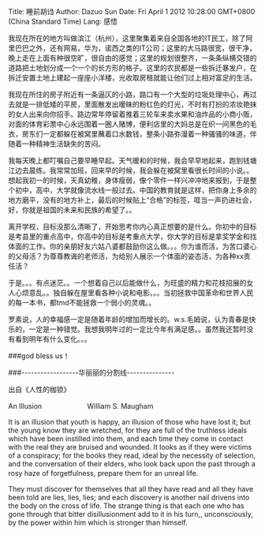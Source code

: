 Title: 睡前胡诌
Author: Dazuo Sun
Date: Fri April 1 2012 10:28:00 GMT+0800 (China Standard Time)
Lang: 感悟
   
   我现在所在的地方叫做滨江（杭州），这里聚集着来自全国各地的IT民工，除了阿里巴巴之外，还有网易，华为，诺西之类的IT公司；这里的大马路很宽，很干净，晚上走在上面有种很空旷，很自由的感觉；这里的规划很整齐，一条条纵横交错的道路把土地划分成一个一个的长方形的格子。这里的农民都是一些拆迁暴发户，在拆迁安置土地上建起一座座小洋楼，光收取房租就能让他们过上相对富足的生活。

   我现在所住的房子附近有一条逼仄的小路，路口有一个大型的垃圾处理中心，再过去就是一排低矮的平房，里面散发出暧昧的粉红色的灯光，不时有打扮的浓妆艳抹的女人出来向你招手。路边常年停留着推着三轮车来卖水果和油炸品的小商小贩，对面的体育彩票中心永远围着一圈人赌博，便利店里的大妈总是在织一间黑色的毛衣，房东们一定都躲在被窝里蘸着口水数钱，整条小路弥漫着一种骚骚的味道，伴随着一种精神生活缺失的苦闷。

   我每天晚上都叮嘱自己要早睡早起。天气暖和的时候，我会早早地起来，跑到钱塘江边去晨练。我常常加班，回来早的时候，我会躲在被窝里看很长时间的小说。。想起我初一的时候，天真幼稚，身体瘦弱，像个零件一样兴冲冲地来报到，于是整个初中，高中，大学就像流水线一般过去。中国的教育就是这样，把你身上多余的地方磨平，没有的地方补上，最后的时候贴上“合格”的标签，哐当一声扔进社会，好，你就是祖国的未来和民族的希望了。。

   离开学校，目标没那么清晰了，开始思考你内心真正想要的是什么。你初中的目标是考县里的重点高中，你高中的目标是考重点大学，你大学的目标是拿奖学金和找体面的工作。你的亲朋好友六姑八婆都鼓励你这么做。。。你为谁而活，为苦口婆心的父母活？为尊尊教诲的老师活，为给别人展示一个体面的姿态活，为各种xx责任活？

   于是。。。有点迷茫。。一个想着自己以后能做什么，为旺盛的精力和花枝招展的女人心烦意乱。。独自躲在屋里看各种小说和电影。。。当初拯救中国革命和世界人民的每一本书，都tmd不能拯救一个弱小的灵魂。。

   罗素说，人的幸福感一定是随着年龄的增加而增长的。w.s.毛姆说，认为青春是快乐的，一定是一种错觉。我想我明年过的一定比今年有满足感。。虽然我还暂时没有看到明年有什么变化。。。

###god bless us！

###------------------华丽丽的分割线---------------

出自《人性的枷锁》

An Illusion 
　　　　　　 
William S. Maugham

It is an illusion that youth is happy, an illusion of those who have lost it; but the young know they are wretched, for they are full of the truthless ideals which have been instilled into them, and each time they come in contact with the real they are bruised and wounded. It looks as if they were victims of a conspiracy; for the books they read, ideal by the necessity of selection, and the conversation of their elders, who look back upon the past through a rosy haze of forgetfulness, prepare them for an unreal life. 　　　　　 

They must discover for themselves that all they have read and all they have been told are lies, lies, lies; and each discovery is another nail drivens into the body on the cross of life. The strange thing is that each one who has gone through that bitter disillusionment add to it in his turn,, unconsciously, by the power within him which is stronger than himself.


